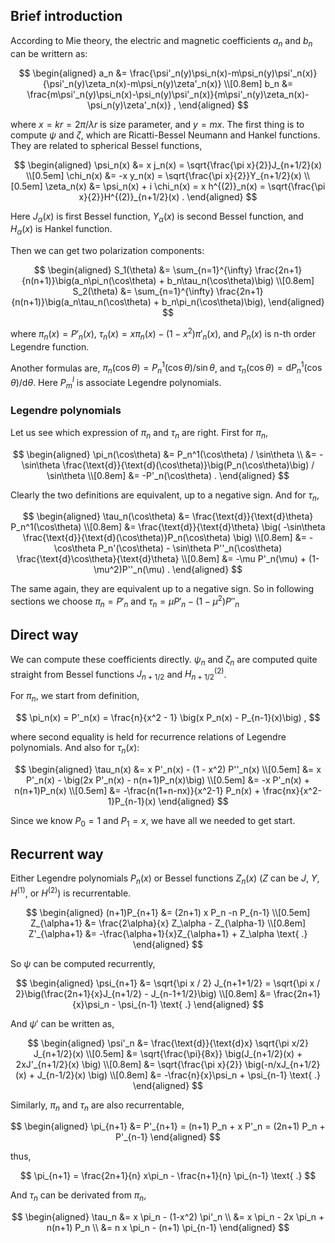 ## Brief introduction

According to Mie theory, the electric and magnetic coefficients $a_n$ and $b_n$ can be writtern as:

$$
\begin{aligned}
a_n &= \frac{\psi'_n(y)\psi_n(x)-m\psi_n(y)\psi'_n(x)}{\psi'_n(y)\zeta_n(x)-m\psi_n(y)\zeta'_n(x)} \\[0.8em]
b_n &= \frac{m\psi'_n(y)\psi_n(x)-\psi_n(y)\psi'_n(x)}{m\psi'_n(y)\zeta_n(x)-\psi_n(y)\zeta'_n(x)} ,
\end{aligned}
$$

where $x = kr = 2\pi/\lambda r$ is size parameter, and $y = mx$. The first thing is to compute $\psi$ and $\zeta$, which are Ricatti-Bessel Neumann and Hankel functions. They are related to spherical Bessel functions,

$$
\begin{aligned}
\psi_n(x) &= x j_n(x) = \sqrt{\frac{\pi x}{2}}J_{n+1/2}(x) \\[0.5em]
\chi_n(x) &= -x y_n(x) = \sqrt{\frac{\pi x}{2}}Y_{n+1/2}(x) \\[0.5em]
\zeta_n(x) &= \psi_n(x) + i \chi_n(x) = x h^{(2)}_n(x) = \sqrt{\frac{\pi x}{2}}H^{(2)}_{n+1/2}(x) .
\end{aligned}
$$

Here $J_\alpha(x)$ is first Bessel function, $Y_\alpha(x)$ is second Bessel function, and $H_\alpha(x)$ is Hankel function.

Then we can get two polarization components:

$$
\begin{aligned}
S_1(\theta) &= \sum_{n=1}^{\infty} \frac{2n+1}{n(n+1)}\big(a_n\pi_n(\cos\theta) + b_n\tau_n(\cos\theta)\big) \\[0.8em]
S_2(\theta) &= \sum_{n=1}^{\infty} \frac{2n+1}{n(n+1)}\big(a_n\tau_n(\cos\theta) + b_n\pi_n(\cos\theta)\big),
\end{aligned}
$$

where $\pi_n(x) = P'_n(x)$, $\tau_n(x)=x\pi_n(x)-(1-x^2) \pi'_n(x)$, and $P_n(x)$ is n-th order Legendre function.

Another formulas are, $\pi_n(\cos\theta) = P_n^1(\cos\theta)/\sin\theta$, and $\tau_n(\cos\theta) = \text{d}P_n^1(\cos\theta)/\text{d}\theta$. Here $P_m^l$ is associate Legendre polynomials.

### Legendre polynomials

Let us see which expression of $\pi_n$ and $\tau_n$ are right. First for $\pi_n$,

$$
\begin{aligned}
\pi_n(\cos\theta) &= P_n^1(\cos\theta) / \sin\theta \\
&= -\sin\theta \frac{\text{d}}{\text{d}(\cos\theta)}\big(P_n(\cos\theta)\big) / \sin\theta \\[0.8em]
&= -P'_n(\cos\theta) .
\end{aligned}
$$

Clearly the two definitions are equivalent, up to a negative sign. And for $\tau_n$,

$$
\begin{aligned}
\tau_n(\cos\theta) &= \frac{\text{d}}{\text{d}\theta} P_n^1(\cos\theta) \\[0.8em]
&= \frac{\text{d}}{\text{d}\theta} \big(
    -\sin\theta \frac{\text{d}}{\text{d}(\cos\theta)}P_n(\cos\theta) \big) \\[0.8em]
&= -\cos\theta P_n'(\cos\theta) - \sin\theta  P''_n(\cos\theta) \frac{\text{d}\cos\theta}{\text{d}\theta} \\[0.8em]
&= -\mu P'_n(\mu) + (1-\mu^2)P''_n(\mu) .
\end{aligned}
$$

The same again, they are equivalent up to a negative sign. So in following sections we choose $\pi_n=P'_n$ and $\tau_n=\mu P'_n - (1-\mu^2)P''_n$

## Direct way

We can compute these coefficients directly. $\psi_n$ and $\zeta_n$ are computed quite straight from Bessel functions $J_{n+1/2}$ and $H^{(2)}_{n+1/2}$.

For $\pi_n$, we start from definition,

$$
\pi_n(x) = P'_n(x)
= \frac{n}{x^2 - 1} \big(x P_n(x) - P_{n-1}(x)\big) ,
$$

where second equality is held for recurrence relations of Legendre polynomials.
And also for $\tau_n(x)$:

$$
\begin{aligned}
\tau_n(x) &= x P'_n(x) - (1 - x^2) P''_n(x) \\[0.5em]
&= x P'_n(x) - \big(2x P'_n(x) - n(n+1)P_n(x)\big) \\[0.5em]
&= -x P'_n(x) + n(n+1)P_n(x) \\[0.5em]
&= -\frac{n(1+n-nx)}{x^2-1} P_n(x) + \frac{nx}{x^2-1}P_{n-1}(x)
\end{aligned}
$$

Since we know $P_0=1$ and $P_1=x$, we have all we needed to get start.

## Recurrent way

Either Legendre polynomials $P_n(x)$ or Bessel functions $Z_n(x)$ ($Z$ can be $J$, $Y$, $H^{(1)}$, or $H^{(2)}$) is recurrentable.

$$
\begin{aligned}
(n+1)P_{n+1} &= (2n+1) x P_n -n P_{n-1} \\[0.5em]
Z_{\alpha+1} &= \frac{2\alpha}{x} Z_\alpha - Z_{\alpha-1} \\[0.8em]
Z'_{\alpha+1} &=  -\frac{\alpha+1}{x}Z_{\alpha+1} + Z_\alpha \text{ .}
\end{aligned}
$$

So $\psi$ can be computed recurrently,

$$
\begin{aligned}
\psi_{n+1} &= \sqrt{\pi x / 2} J_{n+1+1/2}
= \sqrt{\pi x / 2}\big(\frac{2n+1}{x}J_{n+1/2} - J_{n-1+1/2}\big) \\[0.8em]
&= \frac{2n+1}{x}\psi_n - \psi_{n-1} \text{ .}
\end{aligned}
$$

And $\psi'$ can be written as,

$$
\begin{aligned}
\psi'_n &= \frac{\text{d}}{\text{d}x} \sqrt{\pi x/2} J_{n+1/2}(x) \\[0.5em]
&= \sqrt{\frac{\pi}{8x}} \big(J_{n+1/2}(x) + 2xJ'_{n+1/2}(x) \big) \\[0.8em]
&= \sqrt{\frac{\pi x}{2}} \big(-n/xJ_{n+1/2}(x) + J_{n-1/2}(x) \big) \\[0.8em]
&= -\frac{n}{x}\psi_n + \psi_{n-1} \text{ .}
\end{aligned}
$$

Similarly, $\pi_n$ and $\tau_n$ are also recurrentable,

$$
\begin{aligned}
\pi_{n+1} &= P'_{n+1} = (n+1) P_n + x P'_n = (2n+1) P_n + P'_{n-1}
\end{aligned}
$$

thus,

$$
\pi_{n+1} = \frac{2n+1}{n} x\pi_n - \frac{n+1}{n} \pi_{n-1} \text{ .}
$$

And $\tau_n$ can be derivated from $\pi_n$,

$$
\begin{aligned}
\tau_n &= x \pi_n - (1-x^2) \pi'_n \\
&= x \pi_n - 2x \pi_n + n(n+1) P_n \\
&= n x \pi_n - (n+1) \pi_{n-1}
\end{aligned}
$$
